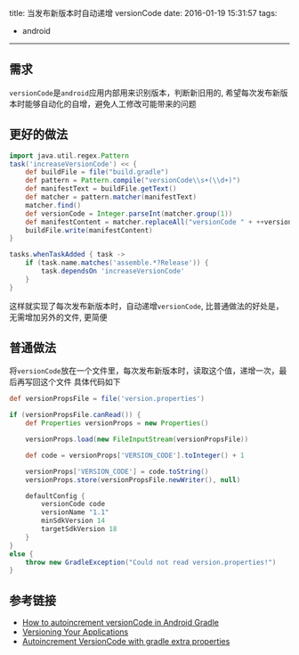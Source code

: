 title: 当发布新版本时自动递增 versionCode
date: 2016-01-19 15:31:57
tags:
- android
---
## 需求
`versionCode`是`android`应用内部用来识别版本，判断新旧用的, 希望每次发布新版本时能够自动化的自增，避免人工修改可能带来的问题

## 更好的做法
```gradle
import java.util.regex.Pattern
task('increaseVersionCode') << {
    def buildFile = file("build.gradle")
    def pattern = Pattern.compile("versionCode\\s+(\\d+)")
    def manifestText = buildFile.getText()
    def matcher = pattern.matcher(manifestText)
    matcher.find()
    def versionCode = Integer.parseInt(matcher.group(1))
    def manifestContent = matcher.replaceAll("versionCode " + ++versionCode)
    buildFile.write(manifestContent)
}

tasks.whenTaskAdded { task ->
    if (task.name.matches('assemble.*?Release')) {
        task.dependsOn 'increaseVersionCode'
    }
}
```
这样就实现了每次发布新版本时，自动递增`versionCode`, 比普通做法的好处是，无需增加另外的文件, 更简便

## 普通做法
将`versionCode`放在一个文件里，每次发布新版本时，读取这个值，递增一次，最后再写回这个文件
具体代码如下
```gradle
def versionPropsFile = file('version.properties')

if (versionPropsFile.canRead()) {
    def Properties versionProps = new Properties()

    versionProps.load(new FileInputStream(versionPropsFile))

    def code = versionProps['VERSION_CODE'].toInteger() + 1

    versionProps['VERSION_CODE'] = code.toString()
    versionProps.store(versionPropsFile.newWriter(), null)

    defaultConfig {
        versionCode code
        versionName "1.1"
        minSdkVersion 14
        targetSdkVersion 18
    }
}
else {
    throw new GradleException("Could not read version.properties!")
}
```

## 参考链接
* [How to autoincrement versionCode in Android Gradle](http://stackoverflow.com/a/29256798/2227031)
* [Versioning Your Applications](http://developer.android.com/tools/publishing/versioning.html)
* [Autoincrement VersionCode with gradle extra properties](http://stackoverflow.com/a/21405744/2227031)
